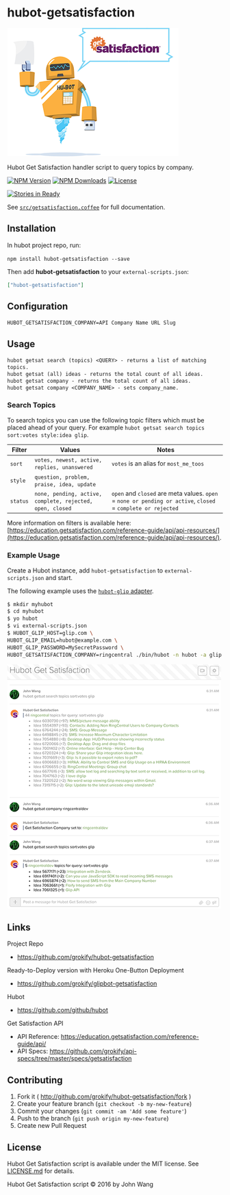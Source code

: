 # hubot-getsatisfaction

![Hubot Get Satisfaction](docs/images/hubot_getsatisfaction.png)

Hubot Get Satisfaction handler script to query topics by company.

[![NPM Version][npm-image]][npm-url]
[![NPM Downloads][downloads-image]][downloads-url]
[![License][license-svg]][license-link]

[![Stories in Ready][story-status-svg]][story-status-link]

See [`src/getsatisfaction.coffee`](src/getsatisfaction.coffee) for full documentation.

## Installation

In hubot project repo, run:

`npm install hubot-getsatisfaction --save`

Then add **hubot-getsatisfaction** to your `external-scripts.json`:

```json
["hubot-getsatisfaction"]
```

## Configuration
```
HUBOT_GETSATISFACTION_COMPANY=API Company Name URL Slug
```

## Usage
```
hubot getsat search (topics) <QUERY> - returns a list of matching topics.
hubot getsat (all) ideas - returns the total count of all ideas.
hubot getsat company - returns the total count of all ideas.
hubot getsat company <COMPANY_NAME> - sets company_name.
```

### Search Topics

To search topics you can use the following topic filters which must be placed ahead of your query. For example `hubot getsat search topics sort:votes style:idea glip`.

| Filter | Values | Notes |
|--------|--------|-------|
| `sort` | `votes, newest, active, replies, unanswered` | `votes` is an alias for `most_me_toos` |
| `style` | `question, problem, praise, idea, update` | |
| `status` | `none, pending, active, complete, rejected, open, closed` | `open` and `closed` are meta values. `open` = `none or pending or active`, `closed` = `complete or rejected` |

More information on filters is available here: [https://education.getsatisfaction.com/reference-guide/api/api-resources/](https://education.getsatisfaction.com/reference-guide/api/api-resources/).

### Example Usage

Create a Hubot instance, add `hubot-getsatisfaction` to `external-scripts.json` and start.

The following example uses the [`hubot-glip` adapter](https://github.com/tylerlong/hubot-glip).

```bash
$ mkdir myhubot
$ cd myhubot
$ yo hubot
$ vi external-scripts.json
$ HUBOT_GLIP_HOST=glip.com \
HUBOT_GLIP_EMAIL=hubot@example.com \
HUBOT_GLIP_PASSWORD=MySecretPassword \
HUBOT_GETSATISFACTION_COMPANY=ringcentral ./bin/hubot -n hubot -a glip
```

![Hubot Get Satisfaction Demo](docs/images/hubot_getsatisfaction_demo_glip_ringcentral-ringcentraldev_500x.png)

## Links

Project Repo

* https://github.com/grokify/hubot-getsatisfaction

Ready-to-Deploy version with Heroku One-Button Deployment

* https://github.com/grokify/glipbot-getsatisfaction

Hubot

* https://github.com/github/hubot

Get Satisfaction API

* API Reference: https://education.getsatisfaction.com/reference-guide/api/
* API Specs: https://github.com/grokify/api-specs/tree/master/specs/getsatisfaction

## Contributing

1. Fork it ( http://github.com/grokify/hubot-getsatisfaction/fork )
2. Create your feature branch (`git checkout -b my-new-feature`)
3. Commit your changes (`git commit -am 'Add some feature'`)
4. Push to the branch (`git push origin my-new-feature`)
5. Create new Pull Request

## License

Hubot Get Satisfaction script is available under the MIT license. See [LICENSE.md](LICENSE.md) for details.

Hubot Get Satisfaction script &copy; 2016 by John Wang

 [npm-image]: https://img.shields.io/npm/v/hubot-getsatisfaction.svg
 [npm-url]: https://npmjs.org/package/hubot-getsatisfaction
 [downloads-image]: https://img.shields.io/npm/dm/hubot-getsatisfaction.svg
 [downloads-url]: https://npmjs.org/package/hubot-getsatisfaction
 [story-status-svg]: https://badge.waffle.io/grokify/hubot-getsatisfaction.svg?label=ready&title=Ready
 [story-status-link]: https://waffle.io/grokify/hubot-getsatisfaction
 [license-svg]: https://img.shields.io/badge/license-MIT-blue.svg
 [license-link]: https://github.com/grokify/hubot-getsatisfaction/blob/master/LICENSE.md
